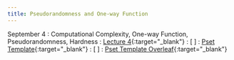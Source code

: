 ```yaml
---
title: Pseudorandomness and One-way Function
---
```


September 4
: Computational Complexity, One-way Function, Pseudorandomness, Hardness
  : [Lecture 4](slides/Lecture4.pptx){:target="_blank"}
  : [ ]
  : [Pset Template](psets/CS55500_Pset_Template.zip){:target="_blank"}
  : [ ]
  : [Pset Template Overleaf](https://www.overleaf.com/read/tznkpjbfwssm#5d8075){:target="_blank"}